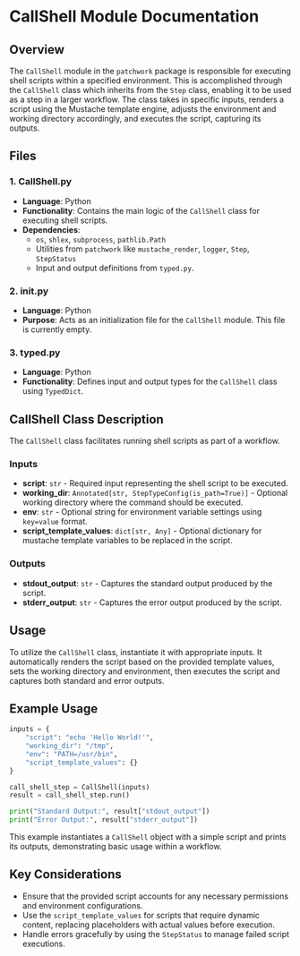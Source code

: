 # CallShell Module Documentation

## Overview

The `CallShell` module in the `patchwork` package is responsible for executing shell scripts within a specified environment. This is accomplished through the `CallShell` class which inherits from the `Step` class, enabling it to be used as a step in a larger workflow. The class takes in specific inputs, renders a script using the Mustache template engine, adjusts the environment and working directory accordingly, and executes the script, capturing its outputs.

## Files

### 1. CallShell.py

- **Language**: Python
- **Functionality**: Contains the main logic of the `CallShell` class for executing shell scripts.
- **Dependencies**: 
  - `os`, `shlex`, `subprocess`, `pathlib.Path`
  - Utilities from `patchwork` like `mustache_render`, `logger`, `Step`, `StepStatus`
  - Input and output definitions from `typed.py`.

### 2. __init__.py

- **Language**: Python
- **Purpose**: Acts as an initialization file for the `CallShell` module. This file is currently empty.

### 3. typed.py

- **Language**: Python
- **Functionality**: Defines input and output types for the `CallShell` class using `TypedDict`.

## CallShell Class Description

The `CallShell` class facilitates running shell scripts as part of a workflow.

### Inputs

- **script**: `str` - Required input representing the shell script to be executed.
- **working_dir**: `Annotated[str, StepTypeConfig(is_path=True)]` - Optional working directory where the command should be executed.
- **env**: `str` - Optional string for environment variable settings using `key=value` format.
- **script_template_values**: `dict[str, Any]` - Optional dictionary for mustache template variables to be replaced in the script.

### Outputs

- **stdout_output**: `str` - Captures the standard output produced by the script.
- **stderr_output**: `str` - Captures the error output produced by the script.

## Usage

To utilize the `CallShell` class, instantiate it with appropriate inputs. It automatically renders the script based on the provided template values, sets the working directory and environment, then executes the script and captures both standard and error outputs.

## Example Usage

```python
inputs = {
    "script": "echo 'Hello World!'",
    "working_dir": "/tmp",
    "env": "PATH=/usr/bin",
    "script_template_values": {}
}

call_shell_step = CallShell(inputs)
result = call_shell_step.run()

print("Standard Output:", result["stdout_output"])
print("Error Output:", result["stderr_output"])
```

This example instantiates a `CallShell` object with a simple script and prints its outputs, demonstrating basic usage within a workflow.

## Key Considerations

- Ensure that the provided script accounts for any necessary permissions and environment configurations.
- Use the `script_template_values` for scripts that require dynamic content, replacing placeholders with actual values before execution.
- Handle errors gracefully by using the `StepStatus` to manage failed script executions.
